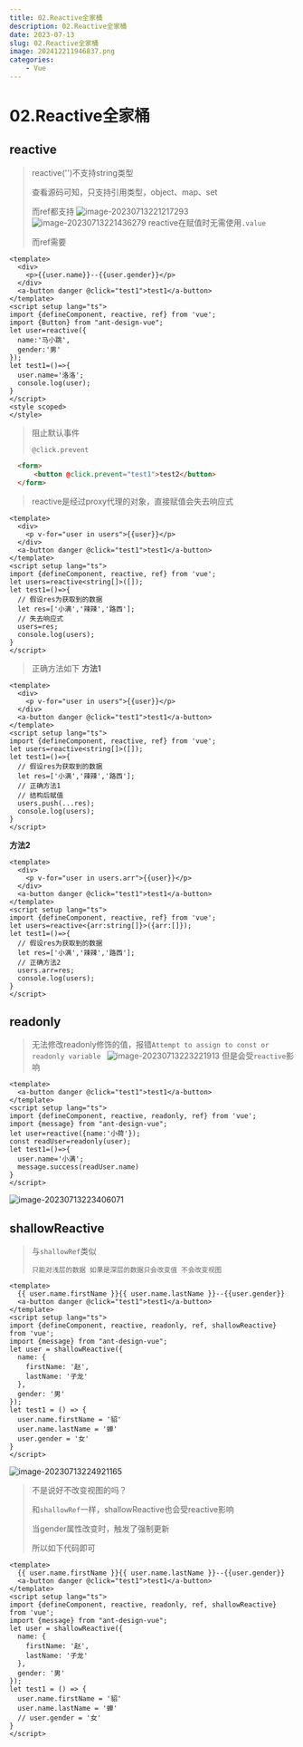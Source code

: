 ```yaml
---
title: 02.Reactive全家桶
description: 02.Reactive全家桶
date: 2023-07-13
slug: 02.Reactive全家桶
image: 202412211946837.png
categories:
    - Vue
---
```


# 02.Reactive全家桶
## reactive
> reactive('')不支持string类型
>
> 查看源码可知，只支持引用类型，object、map、set
>
> 而ref都支持
![image-20230713221217293](https://raw.githubusercontent.com/IsUnderAchiever/markdown-img/master/PicGo01/202307132214501.png)
![image-20230713221436279](https://raw.githubusercontent.com/IsUnderAchiever/markdown-img/master/PicGo01/202307132214316.png)
>reactive在赋值时无需使用`.value`
>
>而ref需要
```vue
<template>
  <div>
    <p>{{user.name}}--{{user.gender}}</p>
  </div>
  <a-button danger @click="test1">test1</a-button>
</template>
<script setup lang="ts">
import {defineComponent, reactive, ref} from 'vue';
import {Button} from "ant-design-vue";
let user=reactive({
  name:'马小跳',
  gender:'男'
});
let test1=()=>{
  user.name='洛洛';
  console.log(user);
}
</script>
<style scoped>
</style>
```
> 阻止默认事件
>
> `@click.prevent`
```html
  <form>
      <button @click.prevent="test1">test2</button>
  </form>
```
> reactive是经过proxy代理的对象，直接赋值会失去响应式
```vue
<template>
  <div>
    <p v-for="user in users">{{user}}</p>
  </div>
  <a-button danger @click="test1">test1</a-button>
</template>
<script setup lang="ts">
import {defineComponent, reactive, ref} from 'vue';
let users=reactive<string[]>([]);
let test1=()=>{
  // 假设res为获取到的数据
  let res=['小满','辣辣','路西'];
  // 失去响应式
  users=res;
  console.log(users);
}
</script>
```
> 正确方法如下
**方法1**
```vue
<template>
  <div>
    <p v-for="user in users">{{user}}</p>
  </div>
  <a-button danger @click="test1">test1</a-button>
</template>
<script setup lang="ts">
import {defineComponent, reactive, ref} from 'vue';
let users=reactive<string[]>([]);
let test1=()=>{
  // 假设res为获取到的数据
  let res=['小满','辣辣','路西'];
  // 正确方法1
  // 结构后赋值
  users.push(...res);
  console.log(users);
}
</script>
```
**方法2**
```vue
<template>
  <div>
    <p v-for="user in users.arr">{{user}}</p>
  </div>
  <a-button danger @click="test1">test1</a-button>
</template>
<script setup lang="ts">
import {defineComponent, reactive, ref} from 'vue';
let users=reactive<{arr:string[]}>({arr:[]});
let test1=()=>{
  // 假设res为获取到的数据
  let res=['小满','辣辣','路西'];
  // 正确方法2
  users.arr=res;
  console.log(users);
}
</script>
```
## readonly
> 无法修改readonly修饰的值，报错`Attempt to assign to const or readonly variable `
![image-20230713223221913](https://raw.githubusercontent.com/IsUnderAchiever/markdown-img/master/PicGo01/202307132232965.png)
> 但是会受`reactive`影响
```vue
<template>
  <a-button danger @click="test1">test1</a-button>
</template>
<script setup lang="ts">
import {defineComponent, reactive, readonly, ref} from 'vue';
import {message} from "ant-design-vue";
let user=reactive({name:'小荷'});
const readUser=readonly(user);
let test1=()=>{
  user.name='小满';
  message.success(readUser.name)
}
</script>
```
![image-20230713223406071](https://raw.githubusercontent.com/IsUnderAchiever/markdown-img/master/PicGo01/202307132234118.png)
## shallowReactive
> 与`shallowRef`类似
>
> `只能对浅层的数据 如果是深层的数据只会改变值 不会改变视图`
```vue
<template>
  {{ user.name.firstName }}{{ user.name.lastName }}--{{user.gender}}
  <a-button danger @click="test1">test1</a-button>
</template>
<script setup lang="ts">
import {defineComponent, reactive, readonly, ref, shallowReactive} from 'vue';
import {message} from "ant-design-vue";
let user = shallowReactive({
  name: {
    firstName: '赵',
    lastName: '子龙'
  },
  gender: '男'
});
let test1 = () => {
  user.name.firstName = '貂'
  user.name.lastName = '蝉'
  user.gender = '女'
}
</script>
```
![image-20230713224921165](https://raw.githubusercontent.com/IsUnderAchiever/markdown-img/master/PicGo01/202307132249201.png)
> 不是说好不改变视图的吗？
>
> 和`shallowRef`一样，shallowReactive也会受reactive影响
>
> 当gender属性改变时，触发了强制更新
>
> 所以如下代码即可
```vue
<template>
  {{ user.name.firstName }}{{ user.name.lastName }}--{{user.gender}}
  <a-button danger @click="test1">test1</a-button>
</template>
<script setup lang="ts">
import {defineComponent, reactive, readonly, ref, shallowReactive} from 'vue';
import {message} from "ant-design-vue";
let user = shallowReactive({
  name: {
    firstName: '赵',
    lastName: '子龙'
  },
  gender: '男'
});
let test1 = () => {
  user.name.firstName = '貂'
  user.name.lastName = '蝉'
  // user.gender = '女'
}
</script>
```
